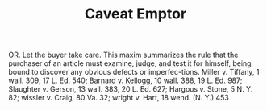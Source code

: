 ---
title: Caveat Emptor
letter: C
permalink: "/definitions/bld-caveat-emptor.html"
body: OR. Let the buyer take care. This maxim summarizes the rule that the purchaser
  of an article must examine, judge, and test it for himself, being bound to discover
  any obvious defects or imperfec-tions. Miller v. Tiffany, 1 wall. 309, 17 L. Ed.
  540; Barnard v. Kellogg, 10 wall. 388, 19 L. Ed. 987; Slaughter v. Gerson, 13 wall.
  383, 20 L. Ed. 627; Hargous v. Stone, 5 N. Y. 82; wissler v. Craig, 80 Va. 32; wright
  v. Hart, 18 wend. (N. Y.) 453
published_at: '2018-07-07'
source: Black's Law Dictionary 2nd Ed (1910)
layout: post
---